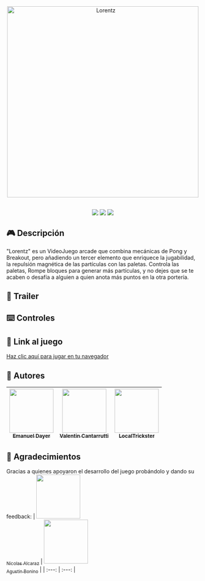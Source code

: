 <div align="center">
  <img width="500" alt="Lorentz" src="" />
  <br><br>
</div>

<p align="center"> 
  <img src="https://img.shields.io/badge/Versión-0.1-green" /> 
  <img src="https://img.shields.io/badge/Framework-Phaser_3-blue" /> 
  <img src="https://img.shields.io/badge/Fecha_de_publicación-Septiembe_2025-orange" /> 
</p>

## 🎮 Descripción
"Lorentz" es un VideoJuego arcade que combina mecánicas de Pong y Breakout, pero añadiendo un tercer elemento que enriquece la jugabilidad, la repulsión magnética de las partículas con las paletas. Controla las paletas, Rompe bloques para generar más partículas, y no dejes que se te acaben o desafía a alguien a quien anota más puntos en la otra portería.

## 🎥 Trailer

## ⌨️ Controles

## 👾 Link al juego
<a href="https://lorentz-blue.vercel.app/">
  Haz clic aquí para jugar en tu navegador
</a>

## 👤 Autores
|[<img src="https://avatars.githubusercontent.com/u/202992387?v=4" width=115><br><sub>Emanuel Dayer</sub>](https://github.com/Emanuel-Dayer) | [<img src="https://avatars.githubusercontent.com/u/205839621?v=4" width=115><br><sub>Valentin Cantarrutti</sub>](https://github.com/ValentinCantarrutti) | [<img src="https://avatars.githubusercontent.com/u/204872429?v=4" width=115><br><sub>LocalTrickster</sub>](https://github.com/LocalTrickster) |
| :---: | :---: | :---: |

## 🤝 Agradecimientos
Gracias a quienes apoyaron el desarrollo del juego probándolo y dando su feedback:
| [<img src="https://avatars.githubusercontent.com/u/204879578?v=4" width=115><br><sub>Nicolas Alcaraz</sub>](https://github.com/NicolasAlcaraz-Git) |  [<img src="https://avatars.githubusercontent.com/u/183292380?v=4" width=115><br><sub>Agustin Bonino</sub>](https://github.com/Agustin-Bonino) |
| :---: | :---: |
